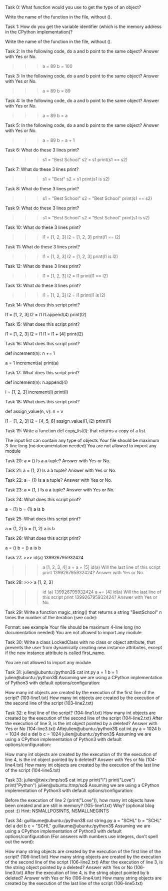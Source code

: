 Task 0: What function would you use to get the type of an object?

Write the name of the function in the file, without ().

Task 1: How do you get the variable identifier (which is the memory address in the CPython implementation)?

Write the name of the function in the file, without ().

Task 2: In the following code, do a and b point to the same object? Answer with Yes or No.
>>> a = 89
>>> b = 100

Task 3: In the following code, do a and b point to the same object? Answer with Yes or No.
>>> a = 89
>>> b = 89

Task 4: In the following code, do a and b point to the same object? Answer with Yes or No.
>>> a = 89
>>> b = a

Task 5: In the following code, do a and b point to the same object? Answer with Yes or No.
>>> a = 89
>>> b = a + 1

Task 6: What do these 3 lines print?

>>> s1 = "Best School"
>>> s2 = s1
>>> print(s1 == s2)

Task 7: What do these 3 lines print?

>>> s1 = "Best"
>>> s2 = s1
>>> print(s1 is s2)

Task 8: What do these 3 lines print?

>>> s1 = "Best School"
>>> s2 = "Best School"
>>> print(s1 == s2)

Task 9: What do these 3 lines print?

>>> s1 = "Best School"
>>> s2 = "Best School"
>>> print(s1 is s2)

Task 10: What do these 3 lines print?

>>> l1 = [1, 2, 3]
>>> l2 = [1, 2, 3] 
>>> print(l1 == l2)

Task 11: What do these 3 lines print?

>>> l1 = [1, 2, 3]
>>> l2 = [1, 2, 3] 
>>> print(l1 is l2)

Task 12: What do these 3 lines print?

>>> l1 = [1, 2, 3]
>>> l2 = l1
>>> print(l1 == l2)

Task 13: What do these 3 lines print?

>>> l1 = [1, 2, 3]
>>> l2 = l1
>>> print(l1 is l2)

Task 14: What does this script print?

l1 = [1, 2, 3]
l2 = l1
l1.append(4)
print(l2)

Task 15: What does this script print?

l1 = [1, 2, 3]
l2 = l1
l1 = l1 + [4]
print(l2)

Task 16: What does this script print?

def increment(n):
    n += 1

a = 1
increment(a)
print(a)

Task 17: What does this script print?

def increment(n):
    n.append(4)

l = [1, 2, 3]
increment(l)
print(l)

Task 18: What does this script print?

def assign_value(n, v):
    n = v

l1 = [1, 2, 3]
l2 = [4, 5, 6]
assign_value(l1, l2)
print(l1)

Task 19: Write a function def copy_list(l): that returns a copy of a list.

The input list can contain any type of objects
Your file should be maximum 3-line long (no documentation needed)
You are not allowed to import any module

Task 20: a = ()
Is a a tuple? Answer with Yes or No.

Task 21: a = (1, 2)
Is a a tuple? Answer with Yes or No.

Task 22: a = (1)
Is a a tuple? Answer with Yes or No.

Task 23: a = (1, )
Is a a tuple? Answer with Yes or No.

Task 24: What does this script print?

a = (1)
b = (1)
a is b

Task 25: What does this script print?

a = (1, 2)
b = (1, 2)
a is b

Task 26: What does this script print?

a = ()
b = ()
a is b

Task 27: >>> id(a)
139926795932424
>>> a
[1, 2, 3, 4]
>>> a = a + [5]
>>> id(a)
Will the last line of this script print 139926795932424? Answer with Yes or No.

Task 28: >>> a
[1, 2, 3]
>>> id (a)
139926795932424
>>> a += [4]
>>> id(a)
Will the last line of this script print 139926795932424? Answer with Yes or No.

Task 29: Write a function magic_string() that returns a string "BestSchool" n times the number of the iteration (see code):

Format: see example
Your file should be maximum 4-line long (no documentation needed)
You are not allowed to import any module

Task 30: Write a class LockedClass with no class or object attribute, that prevents the user from dynamically creating new instance attributes, except if the new instance attribute is called first_name.

You are not allowed to import any module

Task 31: julien@ubuntu:/python3$ cat int.py 
a = 1
b = 1
julien@ubuntu:/python3$ 
Assuming we are using a CPython implementation of Python3 with default options/configuration:

How many int objects are created by the execution of the first line of the script? (103-line1.txt)
How many int objects are created by the execution of the second line of the script (103-line2.txt)

Task 32: e first line of the script? (104-line1.txt)
How many int objects are created by the execution of the second line of the script (104-line2.txt)
After the execution of line 3, is the int object pointed by a deleted? Answer with Yes or No (104-line3.txt)
Aftejulien@ubuntu:/python3$ cat int.py 
a = 1024
b = 1024
del a
del b
c = 1024
julien@ubuntu:/python3$ 
Assuming we are using a CPython implementation of Python3 with default options/configuration:

How many int objects are created by the execution of thr the execution of line 4, is the int object pointed by b deleted? Answer with Yes or No (104-line4.txt)
How many int objects are created by the execution of the last line of the script (104-line5.txt)


Task 33: julien@twix:/tmp/so$ cat int.py 
print("I")
print("Love")
print("Python")
julien@ubuntu:/tmp/so$ 
Assuming we are using a CPython implementation of Python3 with default options/configuration:

Before the execution of line 2 (print("Love")), how many int objects have been created and are still in memory? (105-line1.txt)
Why? (optional blog post :))
Hint: NSMALLPOSINTS, NSMALLNEGINTS

Task 34: guillaume@ubuntu:/python3$ cat string.py 
a = "SCHL"
b = "SCHL"
del a
del b
c = "SCHL"
guillaume@ubuntu:/python3$ 
Assuming we are using a CPython implementation of Python3 with default options/configuration (For answers with numbers use integers, don't spell out the word):

How many string objects are created by the execution of the first line of the script? (106-line1.txt)
How many string objects are created by the execution of the second line of the script (106-line2.txt)
After the execution of line 3, is the string object pointed by a deleted? Answer with Yes or No (106-line3.txt)
After the execution of line 4, is the string object pointed by b deleted? Answer with Yes or No (106-line4.txt)
How many string objects are created by the execution of the last line of the script (106-line5.txt)
